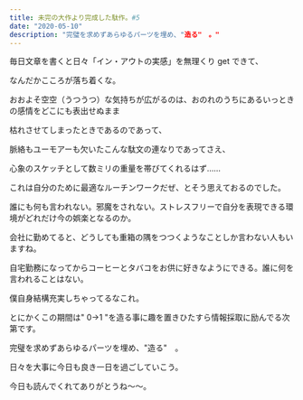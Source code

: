 ```yaml
---
title: 未完の大作より完成した駄作。#5
date: "2020-05-10"
description: "完璧を求めずあらゆるパーツを埋め、"造る"　。"
---
```


毎日文章を書くと日々「イン・アウトの実感」を無理くり get できて、

なんだかこころが落ち着くな。

おおよそ空空（うつうつ）な気持ちが広がるのは、おのれのうちにあるいっときの感情をどこにも表出せぬまま

枯れさせてしまったときであるのであって、

脈絡もユーモアーも欠いたこんな駄文の連なりであってさえ、

心象のスケッチとして数ミリの重量を帯びてくれるはず……

これは自分のために最適なルーチンワークだぜ、とそう思えておるのでした。

誰にも何も言われない。邪魔をされない。ストレスフリーで自分を表現できる環境がどれだけ今の娯楽となるのか。

会社に勤めてると、どうしても重箱の隅をつつくようなことしか言わない人もいますね。

自宅勤務になってからコーヒーとタバコをお供に好きなようにできる。誰に何を言われることはない。

僕自身結構充実しちゃってるなこれ。

とにかくこの期間は" 0→1 "を造る事に趣を置きひたすら情報採取に励んでる次第です。

完璧を求めずあらゆるパーツを埋め、"造る"　。

日々を大事に今日も良き一日を過ごしていこう。

今日も読んでくれてありがとうね～～。
